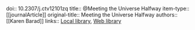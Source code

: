doi:: 10.2307/j.ctv12101zq
title:: @Meeting the Universe Halfway
item-type:: [[journalArticle]]
original-title:: Meeting the Universe Halfway
authors:: [[Karen Barad]]
links:: [Local library](zotero://select/library/items/MVMJWJAA), [Web library](https://www.zotero.org/users/15862703/items/MVMJWJAA)
